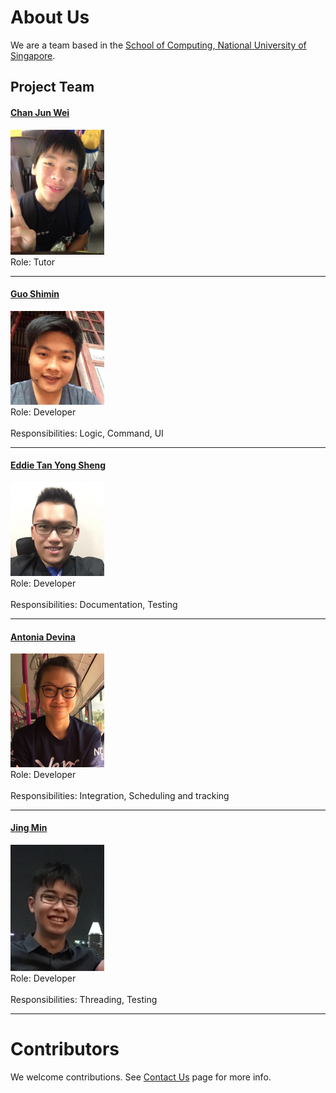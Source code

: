 # About Us

We are a team based in the [School of Computing, National University of Singapore](http://www.comp.nus.edu.sg).

## Project Team

#### [Chan Jun Wei]()
<img src="images/ChanJunWei.jpg" width="150"><br>
Role: Tutor <br>  

-----

#### [Guo Shimin](https://github.com/shimin2016)
<img src="images/GuoShiMin.jpg" width="150"><br>
Role: Developer <br>  
Responsibilities: Logic, Command, UI

-----

#### [Eddie Tan Yong Sheng](https://github.com/e-tys) 
<img src="images/EddieTan.jpg" width="150"><br>
Role: Developer <br>  
Responsibilities: Documentation, Testing

-----

#### [Antonia Devina](https://github.com/antoniadevina)
<img src="images/AntoniaDevina.jpeg" width="150"><br>
Role: Developer <br>  
Responsibilities: Integration, Scheduling and tracking

-----

#### [Jing Min](https://github.com/teojm37)
<img src="images/JingMin.jpg" width="150"><br>
 Role: Developer <br>  
 Responsibilities: Threading, Testing
 
 -----


# Contributors

We welcome contributions. See [Contact Us](ContactUs.md) page for more info.